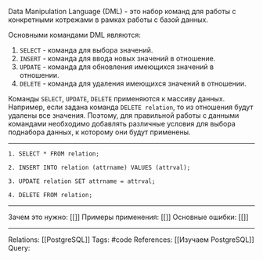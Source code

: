 Data Manipulation Language (DML) - это набор команд для работы с конкретными котрежами в рамках работы с базой данных. 

Основными командами DML являются:
1. `SELECT` - команда для выбора значений. 
2. `INSERT` - команда для ввода новых значений в отношение. 
3. `UPDATE` - команда для обновления имеющихся значений в отношении. 
4. `DELETE` - команда для удаления имеющихся значений в отношении. 

Команды `SELECT`, `UPDATE`, `DELETE` применяются к массиву данных. Например, если задана команда `DELETE relation`, то из отношения будут удалены все значения. Поэтому, для правильной работы с данными командами необходимо добавлять различные условия для выбора поднабора данных, к которому они будут применены. 

___
```
1. SELECT * FROM relation;

2. INSERT INTO relation (attrname) VALUES (attrval);

3. UPDATE relation SET attrname = attrval; 

4. DELETE FROM relation;

```
___
Зачем это нужно: [[]] 
Примеры применения: [[]] 
Основные ошибки: [[]]
___
Relations: [[PostgreSQL]] 
Tags: #code
References: [[Изучаем PostgreSQL]] 
Query: 